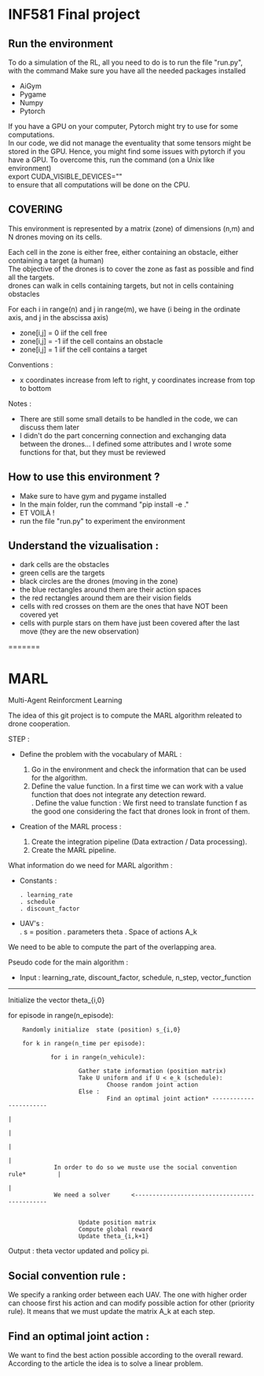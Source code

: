 # INF581 Final project #

## Run the environment
To do a simulation of the RL, all you need to do is to run the file "run.py", with the command
Make sure you have all the needed packages installed
- AiGym
- Pygame
- Numpy
- Pytorch

If you have a GPU on your computer, Pytorch might try to use for some computations.  
In our code, we did not manage the eventuality that some tensors might be stored in the GPU. Hence, you might find some issues with pytorch if you have a GPU.
To overcome this, run the command (on a Unix like environment)  
   export CUDA_VISIBLE_DEVICES=""  
to ensure that all computations will be done on the CPU.  


## COVERING

This environment is represented by a matrix (zone) of dimensions (n,m) and N drones moving on its cells.  

Each cell in the zone is either free, either containing an obstacle, either containing a target (a human)  
The objective of the drones is to cover the zone as fast as possible and find all the targets.  
drones can walk in cells containing targets, but not in cells containing obstacles  

For each i in range(n) and j in range(m), we have (i being in the ordinate axis, and j in the abscissa axis)  
- zone[i,j] = 0 iif the cell free  
- zone[i,j] = -1 iif the cell contains an obstacle  
- zone[i,j] = 1 iif the cell contains a target  

Conventions :  
- x coordinates increase from left to right, y coordinates increase from top to bottom  

Notes :
- There are still some small details to be handled in the code, we can discuss them later  
- I didn't do the part concerning connection and exchanging data between the drones... I defined some attributes and I wrote some functions for that, but they must be reviewed   


## How to use this environment ?  
- Make sure to have gym and pygame installed  
- In the main folder, run the command "pip install -e ."  
- ET VOILÀ !  
- run the file "run.py" to experiment the environment  

## Understand the vizualisation :  
- dark cells are the obstacles  
- green cells are the targets  
- black circles are the drones (moving in the zone)  
- the blue rectangles around them are their action spaces  
- the red rectangles around them are their vision fields  
- cells with red crosses on them are the ones that have NOT been covered yet  
- cells with purple stars on them have just been covered after the last move (they are the new observation)  

=======
# MARL  
Multi-Agent Reinforcment Learning   


The idea of this git project is to compute the MARL algorithm releated to drone cooperation.   

STEP :  

- Define the problem with the vocabulary of MARL :  
    1) Go in the environment and check the information that can be used for the algorithm.   
    2) Define the value function. In a first time we can work with a value function that does not integrate any detection reward.  
        . Define the value function : We first need to translate function f as the good one considering the fact that drones look in front of them.   

- Creation of the MARL process :   
    1) Create the integration pipeline (Data extraction / Data processing).   
    2) Create the MARL pipeline.  

    

What information do we need for MARL algorithm :   
    
-   Constants :  

        . learning_rate
        . schedule 
        . discount_factor

-   UAV's :   
        . s = position 
        . parameters theta
        . Space of actions A_k

We need to be able to compute the part of the overlapping area.   
   


Pseudo code for the main algorithm : 

- Input : learning_rate, discount_factor, schedule, n_step, vector_function  
---------------------------------------------------------------------------  

Initialize the vector theta_{i,0}   

for episode in range(n_episode):  

        Randomly initialize  state (position) s_{i,0}  

        for k in range(n_time per episode):  

                for i in range(n_vehicule):  

                        Gather state information (position matrix)  
                        Take U uniform and if U < e_k (schedule):   
                                Choose random joint action  
                        Else :                                                                                                                  
                                Find an optimal joint action* -----------------------   
                                                                                    |  
                                                                                    |  
                                                                                    |       
                                                                                    |  
                 In order to do so we muste use the social convention rule*         |  
                                                                                    |  
                 We need a solver      <---------------------------------------------  


                        Update position matrix  
                        Compute global reward  
                        Update theta_{i,k+1}    

Output : theta vector updated and policy pi.   



Social convention rule :   
-----------------------  
We specify a ranking order between each UAV. The one with higher order can choose first his action and can modify possible action for other (priority rule). It means that we must update the matrix A_k at each step.   



Find an optimal joint action :   
------------------------------  
We want to find the best action possible according to the overall reward. According to the article the idea is to solve a linear problem.  
